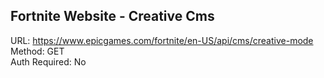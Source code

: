 ## Fortnite Website - Creative Cms

URL: https://www.epicgames.com/fortnite/en-US/api/cms/creative-mode \
Method: GET \
Auth Required: No